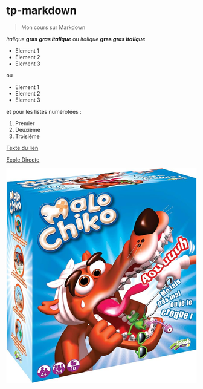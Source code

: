 # tp-markdown
> Mon cours sur Markdown

 *italique*
 **gras**
 ***gras italique***
 ou
 _italique_
 __gras__
 ___gras italique___
- Element 1
- Element 2
- Element 3
  
 ou

* Element 1
* Element 2
* Element 3

et pour les listes numérotées :

1. Premier
2. Deuxième
3. Troisième

[Texte du lien](http://url-du-lien.com)

[Ecole Directe](https://ecoledirect.fr)

![Texte Alternatif](splash.jpg)